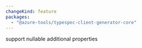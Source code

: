 ```yaml
---
changeKind: feature
packages:
  - "@azure-tools/typespec-client-generator-core"
---
```


support nullable additional properties